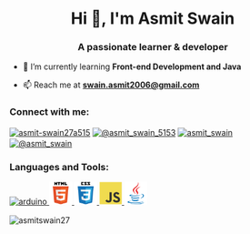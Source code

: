 <h1 align="center">Hi 👋, I'm Asmit Swain</h1>
<h3 align="center">A passionate learner & developer</h3>

<!--- 🔭 I’m currently working on **     ** -->

- 🌱 I’m currently learning **Front-end Development and Java**

<!--- 👨‍💻 All of my projects are available at [          ](             ) -->

- 📫 Reach me at **swain.asmit2006@gmail.com**

<h3 align="left">Connect with me:</h3>
<p align="left">
<a href="https://linkedin.com/in/asmit-swain27a515" target="blank"><img align="center" src="https://raw.githubusercontent.com/rahuldkjain/github-profile-readme-generator/master/src/images/icons/Social/linked-in-alt.svg" alt="asmit-swain27a515" height="30" width="40" /></a>
<a href="https://www.hackerrank.com/asmit_swain_5153" target="blank"><img align="center" src="https://raw.githubusercontent.com/rahuldkjain/github-profile-readme-generator/master/src/images/icons/Social/hackerrank.svg" alt="@asmit_swain_5153" height="30" width="40" /></a>
<a href="https://www.leetcode.com/asmit_swain" target="blank"><img align="center" src="https://raw.githubusercontent.com/rahuldkjain/github-profile-readme-generator/master/src/images/icons/Social/leet-code.svg" alt="asmit_swain" height="30" width="40" /></a>
<a href="https://www.hackerearth.com/@asmit_swain" target="blank"><img align="center" src="https://raw.githubusercontent.com/rahuldkjain/github-profile-readme-generator/master/src/images/icons/Social/hackerearth.svg" alt="@asmit_swain" height="30" width="40" /></a>
</p>

<h3 align="left">Languages and Tools:</h3>
<p align="left"> <a href="https://www.arduino.cc/" target="_blank" rel="noreferrer"> <img src="https://cdn.worldvectorlogo.com/logos/arduino-1.svg" alt="arduino" width="40" height="40"/> </a> <a href="https://www.w3.org/html/" target="_blank" rel="noreferrer"> <img src="https://raw.githubusercontent.com/devicons/devicon/master/icons/html5/html5-original-wordmark.svg" alt="html5" width="40" height="40"/> </a> <a href="https://www.w3schools.com/css/" target="_blank" rel="noreferrer"> <img src="https://raw.githubusercontent.com/devicons/devicon/master/icons/css3/css3-original-wordmark.svg" alt="css3" width="40" height="40"/> </a>  <a href="https://developer.mozilla.org/en-US/docs/Web/JavaScript" target="_blank" rel="noreferrer"> <img src="https://raw.githubusercontent.com/devicons/devicon/master/icons/javascript/javascript-original.svg" alt="javascript" width="40" height="40"/> </a> <a href="https://www.java.com" target="_blank" rel="noreferrer"> <img src="https://raw.githubusercontent.com/devicons/devicon/master/icons/java/java-original.svg" alt="java" width="40" height="40"/> </a></p>

<p><img align="center" src="https://github-readme-stats.vercel.app/api/top-langs?username=asmitswain27&show_icons=true&locale=en&layout=compact" alt="asmitswain27" /></p>
